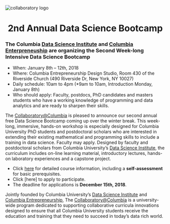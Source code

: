 ![collaboratory logo](Misc-files/collaboratory.png)

<p align="center">
<b> <H1 align="center"> 2nd Annual Data Science Bootcamp </H1> </b>
</p> 

### The Columbia [Data Science Institute](http://datascience.columbia.edu/) and [Columbia Enterpreneuship](http://entrepreneurship.columbia.edu/) are organizing the Second Week-long Intensive Data Science Bootcamp

- When: January 8th – 12th, 2018
- Where: Columbia Entrepreneurship Design Studio, Room 430 of the Riverside Church (490 Riverside Dr, New York, NY 10027)
- Daily schedule: 10am to 4pm (*9am to 10am, Introduction Monday, January 8th)
- Who should apply:  Faculty, postdocs, PhD candidates and masters students who have a working knowledge of programming and data analytics and are ready to sharpen their skills.

The [Collaboratory@Columbia](http://collaboratory.columbia.edu/) is pleased to announce our second annual free  Data Science Bootcamp coming up over the winter break.  This week-long, immersive, hands-on workshop  is especially designed for Columbia University PhD students and postdoctoral scholars who are interested in extending their existing mathematical and programming skills to include a training in data science. Faculty may apply.  Designed by faculty and postdoctoral scholars from Columbia University’s [Data Science Institute](http://datascience.columbia.edu/), the curriculum includes on-line learning material, introductory lectures, hands-on laboratory experiences and a capstone project.

- Click [here](Bootcamp-materials/) for detailed course information, including a **self-assessment** for basic prerequisites. 
- Click [here] to apply to participate. 
- The deadline for applications is **December 15th, 2018**. 

Jointly founded by Columbia University’s [Data Science Institute](http://datascience.columbia.edu/) and [Columbia Entrepreneurship](http://entrepreneurship.columbia.edu/), The [Collaboratory@Columbia](http://collaboratory.columbia.edu/) is a university-wide program dedicated to supporting collaborative curricula innovations designed to ensure that all Columbia University students receive the education and training that they need to succeed in today’s data rich world.
 
